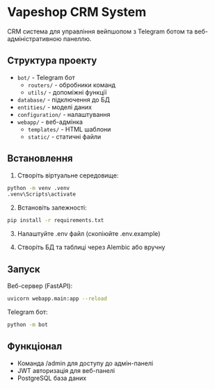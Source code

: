 # Vapeshop CRM System

CRM система для управління вейпшопом з Telegram ботом та веб-адміністративною панеллю.

## Структура проекту

- `bot/` - Telegram бот
  - `routers/` - обробники команд
  - `utils/` - допоміжні функції
- `database/` - підключення до БД
- `entities/` - моделі даних
- `configuration/` - налаштування
- `webapp/` - веб-адмінка
  - `templates/` - HTML шаблони
  - `static/` - статичні файли

## Встановлення

1. Створіть віртуальне середовище:
```bash
python -m venv .venv
.venv\Scripts\activate
```

2. Встановіть залежності:
```bash
pip install -r requirements.txt
```

3. Налаштуйте .env файл (скопіюйте .env.example)

4. Створіть БД та таблиці через Alembic або вручну

## Запуск

Веб-сервер (FastAPI):
```bash
uvicorn webapp.main:app --reload
```

Telegram бот:
```bash
python -m bot
```

## Функціонал

- Команда /admin для доступу до адмін-панелі
- JWT авторизація для веб-панелі
- PostgreSQL база даних
